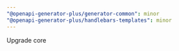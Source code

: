 ```yaml
---
"@openapi-generator-plus/generator-common": minor
"@openapi-generator-plus/handlebars-templates": minor
---
```


Upgrade core
